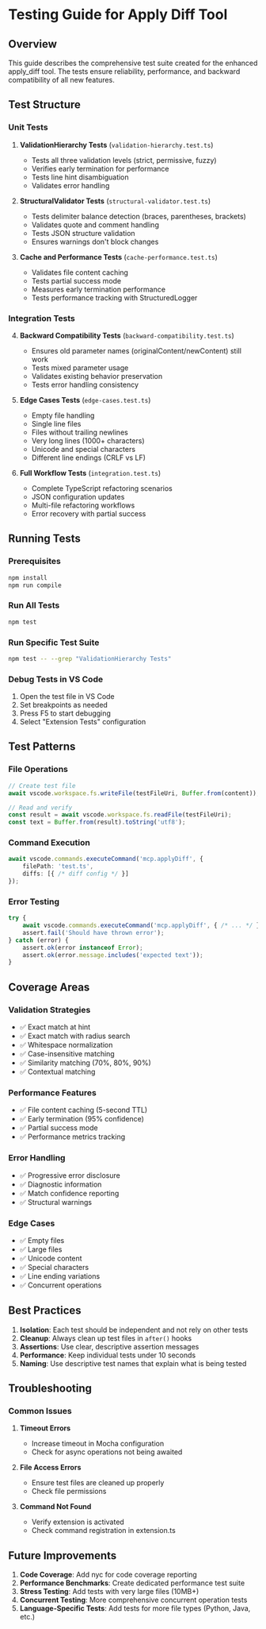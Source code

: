 # Testing Guide for Apply Diff Tool

## Overview

This guide describes the comprehensive test suite created for the enhanced apply_diff tool. The tests ensure reliability, performance, and backward compatibility of all new features.

## Test Structure

### Unit Tests

1. **ValidationHierarchy Tests** (`validation-hierarchy.test.ts`)
   - Tests all three validation levels (strict, permissive, fuzzy)
   - Verifies early termination for performance
   - Tests line hint disambiguation
   - Validates error handling

2. **StructuralValidator Tests** (`structural-validator.test.ts`)
   - Tests delimiter balance detection (braces, parentheses, brackets)
   - Validates quote and comment handling
   - Tests JSON structure validation
   - Ensures warnings don't block changes

3. **Cache and Performance Tests** (`cache-performance.test.ts`)
   - Validates file content caching
   - Tests partial success mode
   - Measures early termination performance
   - Tests performance tracking with StructuredLogger

### Integration Tests

4. **Backward Compatibility Tests** (`backward-compatibility.test.ts`)
   - Ensures old parameter names (originalContent/newContent) still work
   - Tests mixed parameter usage
   - Validates existing behavior preservation
   - Tests error handling consistency

5. **Edge Cases Tests** (`edge-cases.test.ts`)
   - Empty file handling
   - Single line files
   - Files without trailing newlines
   - Very long lines (1000+ characters)
   - Unicode and special characters
   - Different line endings (CRLF vs LF)

6. **Full Workflow Tests** (`integration.test.ts`)
   - Complete TypeScript refactoring scenarios
   - JSON configuration updates
   - Multi-file refactoring workflows
   - Error recovery with partial success

## Running Tests

### Prerequisites
```bash
npm install
npm run compile
```

### Run All Tests
```bash
npm test
```

### Run Specific Test Suite
```bash
npm test -- --grep "ValidationHierarchy Tests"
```

### Debug Tests in VS Code
1. Open the test file in VS Code
2. Set breakpoints as needed
3. Press F5 to start debugging
4. Select "Extension Tests" configuration

## Test Patterns

### File Operations
```typescript
// Create test file
await vscode.workspace.fs.writeFile(testFileUri, Buffer.from(content));

// Read and verify
const result = await vscode.workspace.fs.readFile(testFileUri);
const text = Buffer.from(result).toString('utf8');
```

### Command Execution
```typescript
await vscode.commands.executeCommand('mcp.applyDiff', {
    filePath: 'test.ts',
    diffs: [{ /* diff config */ }]
});
```

### Error Testing
```typescript
try {
    await vscode.commands.executeCommand('mcp.applyDiff', { /* ... */ });
    assert.fail('Should have thrown error');
} catch (error) {
    assert.ok(error instanceof Error);
    assert.ok(error.message.includes('expected text'));
}
```

## Coverage Areas

### Validation Strategies
- ✅ Exact match at hint
- ✅ Exact match with radius search
- ✅ Whitespace normalization
- ✅ Case-insensitive matching
- ✅ Similarity matching (70%, 80%, 90%)
- ✅ Contextual matching

### Performance Features
- ✅ File content caching (5-second TTL)
- ✅ Early termination (95% confidence)
- ✅ Partial success mode
- ✅ Performance metrics tracking

### Error Handling
- ✅ Progressive error disclosure
- ✅ Diagnostic information
- ✅ Match confidence reporting
- ✅ Structural warnings

### Edge Cases
- ✅ Empty files
- ✅ Large files
- ✅ Unicode content
- ✅ Special characters
- ✅ Line ending variations
- ✅ Concurrent operations

## Best Practices

1. **Isolation**: Each test should be independent and not rely on other tests
2. **Cleanup**: Always clean up test files in `after()` hooks
3. **Assertions**: Use clear, descriptive assertion messages
4. **Performance**: Keep individual tests under 10 seconds
5. **Naming**: Use descriptive test names that explain what is being tested

## Troubleshooting

### Common Issues

1. **Timeout Errors**
   - Increase timeout in Mocha configuration
   - Check for async operations not being awaited

2. **File Access Errors**
   - Ensure test files are cleaned up properly
   - Check file permissions

3. **Command Not Found**
   - Verify extension is activated
   - Check command registration in extension.ts

## Future Improvements

1. **Code Coverage**: Add nyc for code coverage reporting
2. **Performance Benchmarks**: Create dedicated performance test suite
3. **Stress Testing**: Add tests with very large files (10MB+)
4. **Concurrent Testing**: More comprehensive concurrent operation tests
5. **Language-Specific Tests**: Add tests for more file types (Python, Java, etc.)